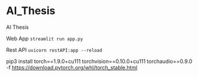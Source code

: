 # AI_Thesis
AI Thesis

Web App
`streamlit run app.py`


Rest API
`uvicorn restAPI:app --reload`



pip3 install torch==1.9.0+cu111 torchvision==0.10.0+cu111 torchaudio==0.9.0 -f https://download.pytorch.org/whl/torch_stable.html